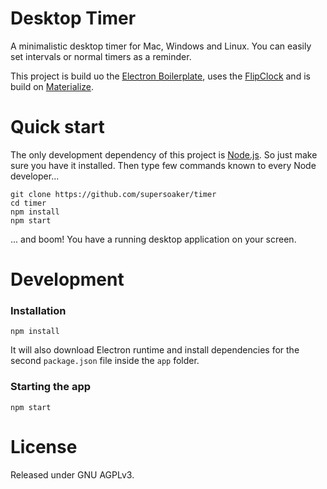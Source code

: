 Desktop Timer
=============

A minimalistic desktop timer for Mac, Windows and Linux. You can easily set intervals or normal timers as a reminder.  

This project is build uo the [Electron Boilerplate](https://github.com/szwacz/electron-boilerplate), uses the [FlipClock](https://github.com/objectivehtml/FlipClock) and is build on [Materialize](https://github.com/Dogfalo/materialize). 

# Quick start
The only development dependency of this project is [Node.js](https://nodejs.org). So just make sure you have it installed.
Then type few commands known to every Node developer...
```
git clone https://github.com/supersoaker/timer
cd timer
npm install
npm start
```
... and boom! You have a running desktop application on your screen.

# Development

### Installation

```
npm install
```
It will also download Electron runtime and install dependencies for the second `package.json` file inside the `app` folder.

### Starting the app

```
npm start
```

# License

Released under GNU AGPLv3.
